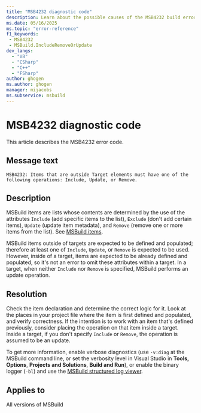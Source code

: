 ```yaml
---
title: "MSB4232 diagnostic code"
description: Learn about the possible causes of the MSB4232 build error, and get troubleshooting tips.
ms.date: 05/16/2025
ms.topic: "error-reference"
f1_keywords:
 - MSB4232
 - MSBuild.IncludeRemoveOrUpdate
dev_langs:
  - "VB"
  - "CSharp"
  - "C++"
  - "FSharp"
author: ghogen
ms.author: ghogen
manager: mijacobs
ms.subservice: msbuild
---
```


# MSB4232 diagnostic code

<!-- :::ErrorDefinitionDescription::: -->
<!-- :::editable-content name="introDescription"::: -->
This article describes the MSB4232 error code.
<!-- :::editable-content-end::: -->

## Message text

<!-- :::editable-content name="messageText"::: -->
`MSB4232: Items that are outside Target elements must have one of the following operations: Include, Update, or Remove.`
<!-- :::editable-content-end::: -->
<!-- MSB4232: Items that are outside Target elements must have one of the following operations: Include, Update, or Remove. -->

<!-- :::editable-content name="postOutputDescription"::: -->
## Description

MSBuild items are lists whose contents are determined by the use of the attributes `Include` (add specific items to the list), `Exclude` (don't add certain items), `Update` (update item metadata), and `Remove` (remove one or more items from the list). See [MSBuild items](../msbuild-items.md).

MSBuild items outside of targets are expected to be defined and populated; therefore at least one of `Include`, `Update`, or `Remove` is expected to be used. However, inside of a target, items are expected to be already defined and populated, so it's not an error to omit these attributes within a target. In a target, when neither `Include` nor `Remove` is specified, MSBuild performs an update operation.

## Resolution

Check the item declaration and determine the correct logic for it. Look at the places in your project file where the item is first defined and populated, and verify correctness. If the intention is to work with an item that's defined previously, consider placing the operation on that item inside a target. Inside a target, if you don't specify `Include` or `Remove`, the operation is assumed to be an update.

To get more information, enable verbose diagnostics (use `-v:diag` at the MSBuild command line, or set the verbosity level in Visual Studio in **Tools, Options**, **Projects and Solutions**, **Build and Run**), or enable the binary logger (`-bl`) and use the [MSBuild structured log viewer](https://msbuildlog.com).
<!-- :::editable-content-end::: -->
<!-- :::ErrorDefinitionDescription-end::: -->

## Applies to

All versions of MSBuild
